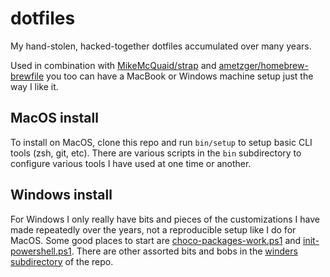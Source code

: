 # dotfiles

My hand-stolen, hacked-together dotfiles accumulated over many years. 

Used in combination with [MikeMcQuaid/strap](https://github.com/MikeMcQuaid/strap)
 and [ametzger/homebrew-brewfile](https://github.com/ametzger/homebrew-brewfile) 
you too can have a MacBook or Windows machine setup just the way I like it.

## MacOS install

To install on MacOS, clone this repo and run `bin/setup` to setup basic CLI
tools (zsh, git, etc). There are various scripts in the `bin` subdirectory
to configure various tools I have used at one time or another.

## Windows install

For Windows I only really have bits and pieces of the customizations I have made 
repeatedly over the years, not a reproducible setup like I do for MacOS. Some good 
places to start are [choco-packages-work.ps1](https://github.com/ametzger/dotfiles/blob/master/winders/choco-packages-work.ps1) 
and [init-powershell.ps1](https://github.com/ametzger/dotfiles/blob/master/winders/init-powershell.ps1). There are other
assorted bits and bobs in the [winders subdirectory](https://github.com/ametzger/dotfiles/tree/master/winders) of the repo.


